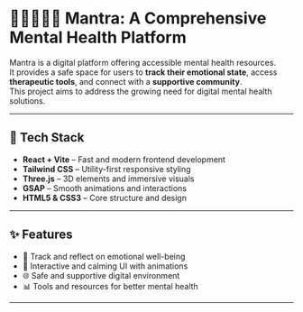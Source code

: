 # 🧠🌿🧘🧘‍♀️ Mantra: A Comprehensive Mental Health Platform

Mantra is a digital platform offering accessible mental health resources.  
It provides a safe space for users to **track their emotional state**, access **therapeutic tools**, and connect with a **supportive community**.  
This project aims to address the growing need for digital mental health solutions.

---

## 🚀 Tech Stack
- **React + Vite** – Fast and modern frontend development  
- **Tailwind CSS** – Utility-first responsive styling  
- **Three.js** – 3D elements and immersive visuals  
- **GSAP** – Smooth animations and interactions  
- **HTML5 & CSS3** – Core structure and design

---

## ✨ Features
- 🧘 Track and reflect on emotional well-being  
- 🎨 Interactive and calming UI with animations  
- 🌐 Safe and supportive digital environment  
- 📊 Tools and resources for better mental health  

---
